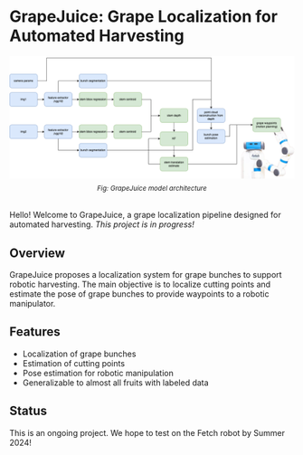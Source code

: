# GrapeJuice: Grape Localization for Automated Harvesting

<div align="center">
  <img src="stem_detection/grapesmodel.png" alt="GrapeJuice model architecture" width="1600"/><br>
  <sub><em>Fig: GrapeJuice model architecture</em></sub>
</div>

<br>

Hello! Welcome to GrapeJuice, a grape localization pipeline designed for automated harvesting. *This project is in progress!*

## Overview

GrapeJuice proposes a localization system for grape bunches to support robotic harvesting. The main objective is to localize cutting points and estimate the pose of grape bunches to provide waypoints to a robotic manipulator.

## Features

- Localization of grape bunches
- Estimation of cutting points
- Pose estimation for robotic manipulation
- Generalizable to almost all fruits with labeled data

## Status

This is an ongoing project. We hope to test on the Fetch robot by Summer 2024!

